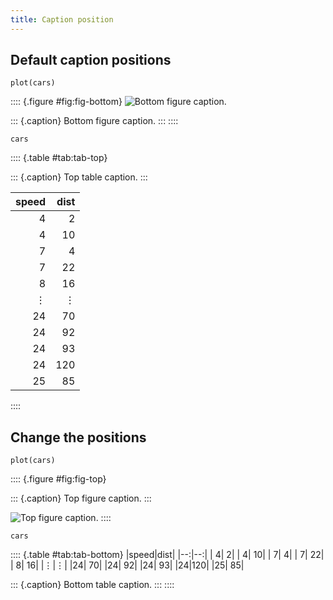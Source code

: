 ```yaml
---
title: Caption position
---
```


## Default caption positions

``` {.r}
plot(cars)
```

:::: {.figure #fig:fig-bottom}
![Bottom figure caption.](<004-caption-position__files/fig-bottom-1.png>)


::: {.caption}
[](#@fig:fig-bottom)
Bottom figure caption.
:::
::::

``` {.r}
cars
```

:::: {.table #tab:tab-top}

::: {.caption}
[](#@tab:tab-top)
Top table caption.
:::

|speed|dist|
|--:|--:|
| 4|  2|
| 4| 10|
| 7|  4|
| 7| 22|
| 8| 16|
|&vellip;|&vellip;|
|24| 70|
|24| 92|
|24| 93|
|24|120|
|25| 85|
::::


## Change the positions

``` {.r}
plot(cars)
```

:::: {.figure #fig:fig-top}

::: {.caption}
[](#@fig:fig-top)
Top figure caption.
:::

![Top figure caption.](<004-caption-position__files/fig-top-1.png>)
::::

``` {.r}
cars
```

:::: {.table #tab:tab-bottom}
|speed|dist|
|--:|--:|
| 4|  2|
| 4| 10|
| 7|  4|
| 7| 22|
| 8| 16|
|&vellip;|&vellip;|
|24| 70|
|24| 92|
|24| 93|
|24|120|
|25| 85|


::: {.caption}
[](#@tab:tab-bottom)
Bottom table caption.
:::
::::

